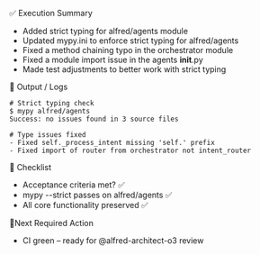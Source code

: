 ✅ Execution Summary

* Added strict typing for alfred/agents module
* Updated mypy.ini to enforce strict typing for alfred/agents
* Fixed a method chaining typo in the orchestrator module
* Fixed a module import issue in the agents __init__.py
* Made test adjustments to better work with strict typing

🧪 Output / Logs
```console
# Strict typing check
$ mypy alfred/agents
Success: no issues found in 3 source files

# Type issues fixed
- Fixed self._process_intent missing 'self.' prefix
- Fixed import of router from orchestrator not intent_router
```

🧾 Checklist
- Acceptance criteria met? ✅ 
- mypy --strict passes on alfred/agents ✅
- All core functionality preserved ✅

📍Next Required Action
- CI green – ready for @alfred-architect-o3 review